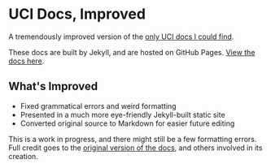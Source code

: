 # UCI Docs, Improved

A tremendously improved version of the [only UCI docs
I could find](http://wbec-ridderkerk.nl/html/UCIProtocol.html).

These docs are built by Jekyll, and are hosted on GitHub Pages. [View the docs here](https://cryptoalgorithm.github.io/better-uci-docs/).

## What's Improved

* Fixed grammatical errors and weird formatting
* Presented in a much more eye-friendly Jekyll-built static site
* Converted original source to Markdown for easier future editing

This is a work in progress, and there might still be a few formatting
errors. Full credit goes to the [original version of the docs](http://wbec-ridderkerk.nl/html/UCIProtocol.html),
and others involved in its creation.